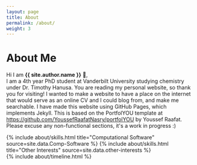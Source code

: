 ```yaml
---
layout: page
title: About
permalink: /about/
weight: 3
---
```


# **About Me**

Hi I am **{{ site.author.name }}** :wave:,<br>
I am a 4th year PhD student at Vanderbilt University studying  chemistry under Dr. Timothy Hanusa. You are reading my personal website, so thank you for visiting! I wanted to make a website to have a place on the internet that would serve as an online CV and I could blog from, and make me searchable. I have made this website using GitHub Pages, which implements Jekyll. This is based on the PortfolYOU template at https://github.com/YoussefRaafatNasry/portfolYOU by Youssef Raafat. Please excuse any non-functional sections, it's a work in progress :)

<div class="row">
{% include about/skills.html title="Computational Software" source=site.data.Comp-Software %}
{% include about/skills.html title="Other Interests" source=site.data.other-interests %}
</div>

<div class="row">
{% include about/timeline.html %}
</div>
